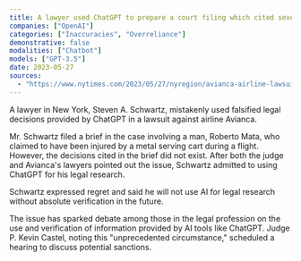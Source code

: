 ```yaml
---
title: A lawyer used ChatGPT to prepare a court filing which cited several nonexistent cases
companies: ["OpenAI"]
categories: ["Inaccuracies", "Overreliance"]
demonstrative: false
modalities: ["Chatbot"]
models: ["GPT-3.5"]
date: 2023-05-27
sources:
  - "https://www.nytimes.com/2023/05/27/nyregion/avianca-airline-lawsuit-chatgpt.html"
---
```


A lawyer in New York, Steven A. Schwartz, mistakenly used falsified legal decisions provided by ChatGPT in a lawsuit against airline Avianca.

Mr. Schwartz filed a brief in the case involving a man, Roberto Mata, who claimed to have been injured by a metal serving cart during a flight. However, the decisions cited in the brief did not exist. After both the judge and Avianca's lawyers pointed out the issue, Schwartz admitted to using ChatGPT for his legal research.

Schwartz expressed regret and said he will not use AI for legal research without absolute verification in the future.

The issue has sparked debate among those in the legal profession on the use and verification of information provided by AI tools like ChatGPT. Judge P. Kevin Castel, noting this "unprecedented circumstance," scheduled a hearing to discuss potential sanctions.
